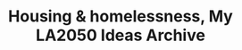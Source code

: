 ---
title: 'Housing & homelessness, My LA2050 Ideas Archive'
tag: Housing & homelessness
is_search_results: true

---